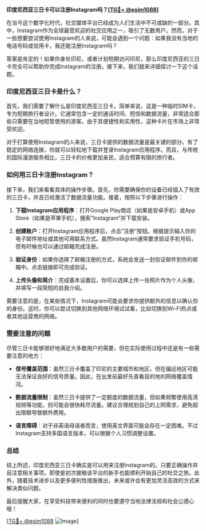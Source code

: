 **印度尼西亚三日卡可以注册Instagram吗？[[TG💪+ @esim1088](https://t.me/s/esim1088)]**

在当今这个数字化时代，社交媒体平台已经成为人们生活中不可或缺的一部分。其中，Instagram作为全球最受欢迎的社交应用之一，吸引了无数用户。然而，对于一些想要尝试使用Instagram的人来说，可能会遇到一个问题：如果我没有当地的电话号码或信用卡，我还能注册Instagram吗？

答案是肯定的！如果你身处印尼，或者计划短期访问印尼，那么印度尼西亚的三日卡完全可以帮助你完成Instagram的注册。接下来，我们就来详细探讨一下这个话题。

### 印度尼西亚三日卡是什么？

首先，我们需要了解什么是印度尼西亚三日卡。简单来说，这是一种临时SIM卡，专为短期旅行者设计。它通常包含一定的通话时间、短信和数据流量，非常适合那些只需要在当地短暂使用的游客。由于其便捷性和实用性，这种卡片在市场上非常受欢迎。

对于打算使用Instagram的人来说，三日卡提供的数据流量是最关键的部分。有了稳定的网络连接，你就可以轻松地下载并登录Instagram应用程序。而且，与传统的国际漫游服务相比，三日卡的价格更加亲民，适合预算有限的旅行者。

### 如何用三日卡注册Instagram？

接下来，我们来看看具体的操作步骤。首先，你需要确保你的设备已经插入了有效的三日卡，并且已经激活了数据流量功能。接着，按照以下步骤进行操作：

1. **下载Instagram应用程序**：打开Google Play商店（如果是安卓手机）或App Store（如果是苹果手机），搜索“Instagram”并下载安装。
   
2. **创建账户**：打开Instagram应用程序后，点击“注册”按钮。根据提示输入你的电子邮件地址或其他可用联系方式。虽然Instagram通常要求验证手机号码，但有时候也可以通过邮箱完成注册。

3. **验证身份**：如果你选择了邮箱注册的方式，系统会发送一封验证邮件到你的邮箱中。点击链接即可完成验证。

4. **上传头像和简介**：完成基本设置后，你可以选择上传一张照片作为个人头像，并填写一段简短的自我介绍。

需要注意的是，在某些情况下，Instagram可能会要求你提供额外的信息以确认你的身份。这时，你可以尝试切换到其他网络环境试试看，比如切换到Wi-Fi热点或者其他运营商的网络。

### 需要注意的问题

尽管三日卡能够很好地满足大多数用户的需要，但在实际使用过程中还是有一些需要注意的地方：

- **信号覆盖范围**：虽然三日卡覆盖了印尼的主要城市和地区，但在偏远地区可能无法保证良好的信号质量。因此，在出发前最好先查看目的地的网络覆盖情况。
  
- **数据流量限制**：虽然三日卡提供了一定额度的数据流量，但如果频繁使用高清视频等功能，则可能会很快耗尽流量。建议合理规划自己的上网需求，避免超出限额导致额外费用。

- **语言障碍**：对于非英语母语者而言，使用英文界面可能会存在一定困难。不过Instagram支持多国语言版本，可以根据个人习惯调整设置。

### 总结

综上所述，印度尼西亚三日卡确实是可以用来注册Instagram的。只要正确操作并且注意相关事项，即使是初次接触该平台的新手也能顺利开始自己的社交之旅。此外，随着技术进步以及更多便利性措施推出，未来或许会有更加灵活高效的方式来解决类似问题。

最后提醒大家，在享受科技带来便利的同时也要遵守当地法律法规和社会公德心哦！

[[TG💪+ @esim1088](https://t.me/s/esim1088) ![Image](https://i.postimg.cc/4NQfJmqS/Snipaste-2025-05-13-00-14-12.png)]